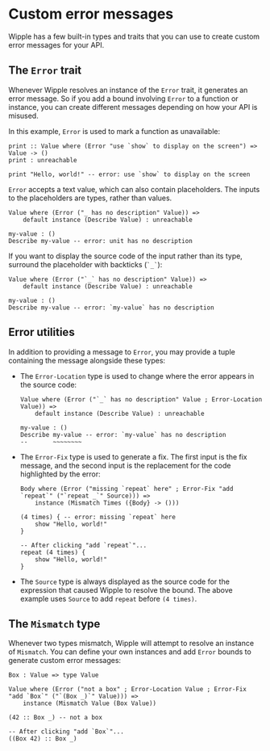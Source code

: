 # Custom error messages

Wipple has a few built-in types and traits that you can use to create custom error messages for your API.

## The `Error` trait

Whenever Wipple resolves an instance of the `Error` trait, it generates an error message. So if you add a bound involving `Error` to a function or instance, you can create different messages depending on how your API is misused.

In this example, `Error` is used to mark a function as unavailable:

```wipple
print :: Value where (Error "use `show` to display on the screen") => Value -> ()
print : unreachable

print "Hello, world!" -- error: use `show` to display on the screen
```

`Error` accepts a text value, which can also contain placeholders. The inputs to the placeholders are types, rather than values.

```wipple
Value where (Error ("_ has no description" Value)) =>
    default instance (Describe Value) : unreachable

my-value : ()
Describe my-value -- error: unit has no description
```

If you want to display the source code of the input rather than its type, surround the placeholder with backticks (`` `_` ``):

```wipple
Value where (Error ("`_` has no description" Value)) =>
    default instance (Describe Value) : unreachable

my-value : ()
Describe my-value -- error: `my-value` has no description
```

## Error utilities

In addition to providing a message to `Error`, you may provide a tuple containing the message alongside these types:

-   The `Error-Location` type is used to change where the error appears in the source code:

    ```wipple
    Value where (Error ("`_` has no description" Value ; Error-Location Value)) =>
        default instance (Describe Value) : unreachable

    my-value : ()
    Describe my-value -- error: `my-value` has no description
    --       ~~~~~~~~
    ```

-   The `Error-Fix` type is used to generate a fix. The first input is the fix message, and the second input is the replacement for the code highlighted by the error:

    ```wipple
    Body where (Error ("missing `repeat` here" ; Error-Fix "add `repeat`" ("`repeat _`" Source))) =>
        instance (Mismatch Times ({Body} -> ()))

    (4 times) { -- error: missing `repeat` here
        show "Hello, world!"
    }

    -- After clicking "add `repeat`"...
    repeat (4 times) {
        show "Hello, world!"
    }
    ```

-   The `Source` type is always displayed as the source code for the expression that caused Wipple to resolve the bound. The above example uses `Source` to add `repeat` before `(4 times)`.

## The `Mismatch` type

Whenever two types mismatch, Wipple will attempt to resolve an instance of `Mismatch`. You can define your own instances and add `Error` bounds to generate custom error messages:

```wipple
Box : Value => type Value

Value where (Error ("not a box" ; Error-Location Value ; Error-Fix "add `Box`" ("`(Box _)`" Value))) =>
    instance (Mismatch Value (Box Value))

(42 :: Box _) -- not a box

-- After clicking "add `Box`"...
((Box 42) :: Box _)
```
